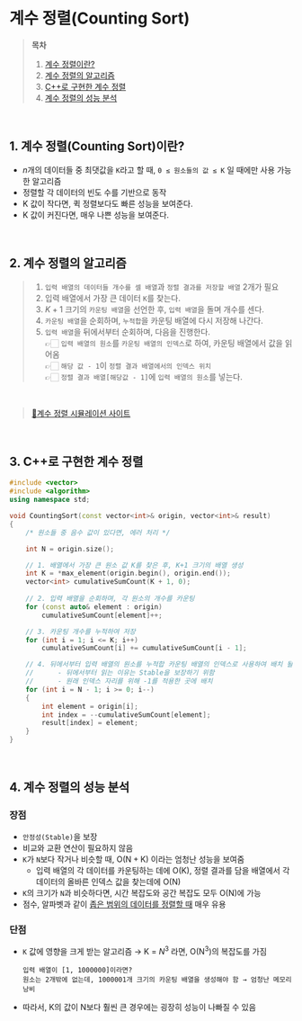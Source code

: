 # 계수 정렬(Counting Sort)

> **목차**  
> 1. [계수 정렬이란?](#1-계수-정렬counting-sort이란)  
> 2. [계수 정렬의 알고리즘](#2-계수-정렬의-알고리즘)  
> 3. [C++로 구현한 계수 정렬](#3-c로-구현한-계수-정렬)  
> 4. [계수 정렬의 성능 분석](#4-계수-정렬의-성능-분석)  

<br>

## 1. 계수 정렬(Counting Sort)이란?
- $n$개의 데이터들 중 최댓값을 `K`라고 할 때, `0 ≤ 원소들의 값 ≤ K` 일 때에만 사용 가능한 알고리즘
- 정렬할 각 데이터의 빈도 수를 기반으로 동작
- K 값이 작다면, 퀵 정렬보다도 빠른 성능을 보여준다.
- K 값이 커진다면, 매우 나쁜 성능을 보여준다.  

<br>

## 2. 계수 정렬의 알고리즘  
> 1. `입력 배열의 데이터들 개수를 셀 배열`과 `정렬 결과를 저장할 배열` 2개가 필요  
> 2. 입력 배열에서 가장 큰 데이터 `K`를 찾는다.  
> 3. $K+1$ 크기의 `카운팅 배열`을 선언한 후, `입력 배열`을 돌며 개수를 센다.  
> 4. `카운팅 배열`을 순회하며, `누적합`을 카운팅 배열에 다시 저장해 나간다.  
> 5. `입력 배열`을 뒤에서부터 순회하며, 다음을 진행한다.  
    👉🏻 `입력 배열의 원소`를 `카운팅 배열의 인덱스`로 하여, 카운팅 배열에서 값을 읽어옴  
    👉🏻 `해당 값 - 1`이 `정렬 결과 배열에서의 인덱스 위치`  
    👉🏻 `정렬 결과 배열[해당값 - 1]`에 `입력 배열의 원소`를 넣는다.  

<br>

> [🔗계수 정렬 시뮬레이션 사이트](https://www.cs.miami.edu/home/burt/learning/Csc517.091/workbook/countingsort.html)  

<br>


## 3. C++로 구현한 계수 정렬
```cpp
#include <vector>
#include <algorithm>
using namespace std;

void CountingSort(const vector<int>& origin, vector<int>& result)
{
    /* 원소들 중 음수 값이 있다면, 에러 처리 */

    int N = origin.size();

    // 1. 배열에서 가장 큰 원소 값 K를 찾은 후, K+1 크기의 배열 생성
    int K = *max_element(origin.begin(), origin.end());
    vector<int> cumulativeSumCount(K + 1, 0);
    
    // 2. 입력 배열을 순회하며, 각 원소의 개수를 카운팅
    for (const auto& element : origin)
        cumulativeSumCount[element]++;

    // 3. 카운팅 개수를 누적하여 저장
    for (int i = 1; i <= K; i++)
        cumulativeSumCount[i] += cumulativeSumCount[i - 1];

    // 4. 뒤에서부터 입력 배열의 원소를 누적합 카운팅 배열의 인덱스로 사용하여 배치 될 위치 찾기
    //      - 뒤에서부터 읽는 이유는 Stable을 보장하기 위함
    //      - 원래 인덱스 자리를 위해 -1를 적용한 곳에 배치
    for (int i = N - 1; i >= 0; i--)
    {
        int element = origin[i];
        int index = --cumulativeSumCount[element];
        result[index] = element;
    }
}
```  

<br>

## 4. 계수 정렬의 성능 분석
### 장점
- `안정성(Stable)`을 보장
- 비교와 교환 연산이 필요하지 않음
- `K`가 `N`보다 작거나 비슷할 때, $\mathrm{O(N + K)}$ 이라는 엄청난 성능을 보여줌
    - 입력 배열의 각 데이터를 카운팅하는 데에 $\mathrm{O(K)}$, 정렬 결과를 담을 배열에서 각 데이터의 올바른 인덱스 값을 찾는데에 $\mathrm{O(N)}$ 
- `K`의 크기가 `N`과 비슷하다면, 시간 복잡도와 공간 복잡도 모두 $\mathrm{O(N)}$에 가능
- 점수, 알파벳과 같이 <u>좁은 범위의 데이터를 정렬할 때</u> 매우 유용  

### 단점
- `K` 값에 영향을 크게 받는 알고리즘  →  K = $N^3$ 라면, $\mathrm{O(N^3)}$의 복잡도를 가짐  

    ```
    입력 배열이 [1, 1000000]이라면?
    원소는 2개밖에 없는데, 1000001개 크기의 카운팅 배열을 생성해야 함 → 엄청난 메모리 낭비
    ```
- 따라서, K의 값이 N보다 훨씬 큰 경우에는 굉장히 성능이 나빠질 수 있음